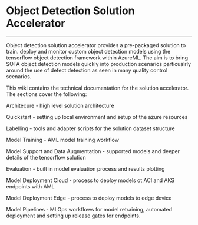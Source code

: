 # Object Detection Solution Accelerator 
--- 

Object detection solution accelerator provides a pre-packaged solution to train. deploy and monitor custom object detection models using the tensorflow object detection framework within AzureML. The aim is to bring SOTA object detection models quickly into production scenarios particualrly around the use of defect detection as seen in many quality control scenarios. 

This wiki contains the technical documentation for the solution accelerator. The sections cover the following: 

Architecure - high level solution architecture

Quickstart - setting up local environment and setup of the azure resources

Labelling - tools and adapter scripts for the solution dataset structure

Model Training - AML model training workflow

Model Support and Data Augmentation - supported models and deeper details of the tensorflow solution

Evaluation - built in model evaluation process and results plotting

Model Deployment Cloud - process to deploy models ot ACI and AKS endpoints with AML

Model Deployment Edge - process to deploy models to edge device

Model Pipelines - MLOps workflows for model retraining, automated deployment and setting up release gates for endpoints.